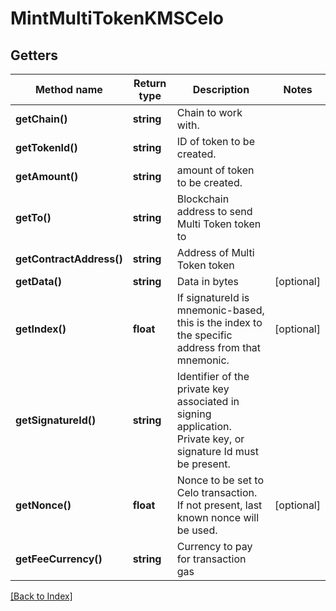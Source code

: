 # MintMultiTokenKMSCelo

## Getters

Method name | Return type | Description | Notes
------------ | ------------- | ------------- | -------------
**getChain()** | **string** | Chain to work with. |
**getTokenId()** | **string** | ID of token to be created. |
**getAmount()** | **string** | amount of token to be created. |
**getTo()** | **string** | Blockchain address to send Multi Token token to |
**getContractAddress()** | **string** | Address of Multi Token token |
**getData()** | **string** | Data in bytes | [optional]
**getIndex()** | **float** | If signatureId is mnemonic-based, this is the index to the specific address from that mnemonic. | [optional]
**getSignatureId()** | **string** | Identifier of the private key associated in signing application. Private key, or signature Id must be present. |
**getNonce()** | **float** | Nonce to be set to Celo transaction. If not present, last known nonce will be used. | [optional]
**getFeeCurrency()** | **string** | Currency to pay for transaction gas |

[[Back to Index]](../index.md)
